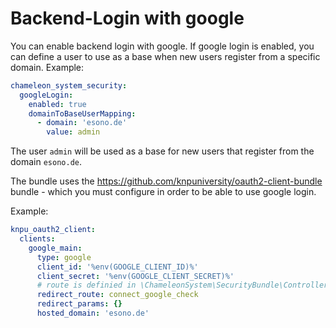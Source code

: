 Backend-Login with google
==========================

You can enable backend login with google. If google login is enabled, you can define a user to use as a base when new users register from
a specific domain. Example:

```yaml
chameleon_system_security:
  googleLogin:
    enabled: true
    domainToBaseUserMapping:
      - domain: 'esono.de'
        value: admin
```

The user `admin` will be used as a base for new users that register from the domain `esono.de`.

The bundle uses the https://github.com/knpuniversity/oauth2-client-bundle bundle - which you must configure in order to be able to use google login.

Example:
```yaml
knpu_oauth2_client:
  clients:
    google_main:
      type: google
      client_id: '%env(GOOGLE_CLIENT_ID)%'
      client_secret: '%env(GOOGLE_CLIENT_SECRET)%'
      # route is definied in \ChameleonSystem\SecurityBundle\Controller\GoogleLoginController::connectCheckAction
      redirect_route: connect_google_check
      redirect_params: {}
      hosted_domain: 'esono.de'
```